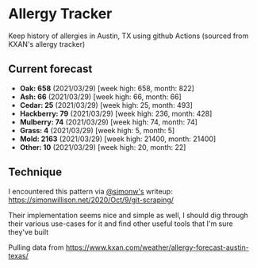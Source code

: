 # Allergy Tracker

Keep history of allergies in Austin, TX using github Actions (sourced from KXAN's allergy tracker)

## Current forecast
<!-- INJECT FORECAST -->
- **Oak: 658** (2021/03/29)  [week high: 658, month: 822]
- **Ash: 66** (2021/03/29)  [week high: 66, month: 66]
- **Cedar: 25** (2021/03/29)  [week high: 25, month: 493]
- **Hackberry: 79** (2021/03/29)  [week high: 236, month: 428]
- **Mulberry: 74** (2021/03/29)  [week high: 74, month: 74]
- **Grass: 4** (2021/03/29)  [week high: 5, month: 5]
- **Mold: 2163** (2021/03/29)  [week high: 21400, month: 21400]
- **Other: 10** (2021/03/29)  [week high: 20, month: 22]
<!-- END INJECT FORECAST -->

## Technique

I encountered this pattern via [@simonw's](https://github.com/simonw) writeup: https://simonwillison.net/2020/Oct/9/git-scraping/

Their implementation seems nice and simple as well, I should dig through their various use-cases for it and find other useful tools that I'm sure they've built

Pulling data from https://www.kxan.com/weather/allergy-forecast-austin-texas/
